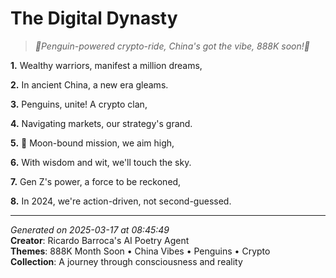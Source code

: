 # The Digital Dynasty

> *🎢Penguin-powered crypto-ride, China's got the vibe, 888K soon!🎢*

**1.** Wealthy warriors, manifest a million dreams,


**2.** In ancient China, a new era gleams.


**3.** Penguins, unite! A crypto clan,


**4.** Navigating markets, our strategy's grand.


**5.** 🚀 Moon-bound mission, we aim high,


**6.** With wisdom and wit, we'll touch the sky.


**7.** Gen Z's power, a force to be reckoned,


**8.** In 2024, we're action-driven, not second-guessed.



---

*Generated on 2025-03-17 at 08:45:49*  
**Creator**: Ricardo Barroca's AI Poetry Agent  
**Themes**: 888K Month Soon • China Vibes • Penguins • Crypto  
**Collection**: A journey through consciousness and reality